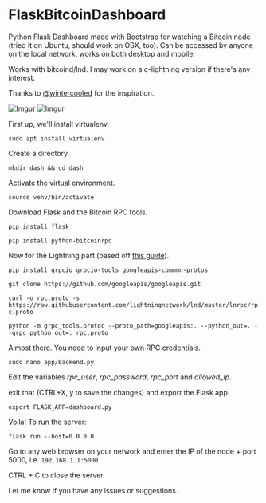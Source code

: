 # FlaskBitcoinDashboard
Python Flask Dashboard made with Bootstrap for watching a Bitcoin node (tried it on Ubuntu, should work on OSX, too). Can be accessed by anyone on the local network, works on both desktop and mobile.

Works with bitcoind/lnd. I may work on a c-lightning version if there's any interest.

Thanks to <a href="https://github.com/wintercooled">@wintercooled</a> for the inspiration.


![Imgur](https://i.imgur.com/ith6VA9.png)
![Imgur](https://i.imgur.com/lTcG5S6.jpg)


First up, we'll install virtualenv.

`sudo apt install virtualenv`

Create a directory.

`mkdir dash && cd dash`

Activate the virtual environment.

`source venv/bin/activate`

Download Flask and the Bitcoin RPC tools.

`pip install flask`

`pip install python-bitcoinrpc`

Now for the Lightning part (based off <a href="https://dev.lightning.community/guides/python-grpc/">this guide</a>).

`pip install grpcio grpcio-tools googleapis-common-protos`

`git clone https://github.com/googleapis/googleapis.git`

`curl -o rpc.proto -s https://raw.githubusercontent.com/lightningnetwork/lnd/master/lnrpc/rpc.proto`

`python -m grpc_tools.protoc --proto_path=googleapis:. --python_out=. --grpc_python_out=. rpc.proto`

Almost there. You need to input your own RPC credentials.

`sudo nano app/backend.py`

Edit the variables <i>rpc_user</i>, <i>rpc_password</i>, <i>rpc_port</i> and <i>allowed_ip</i>.

exit that (CTRL+X, y to save the changes) and export the Flask app.

`export FLASK_APP=dashboard.py`

Voila! To run the server:

`flask run --host=0.0.0.0`

Go to any web browser on your network and enter the IP of the node + port 5000, i.e. `192.168.1.1:5000`

CTRL + C to close the server.

Let me know if you have any issues or suggestions.



